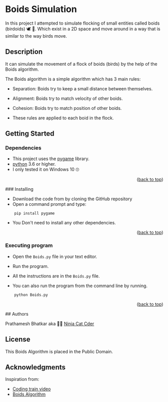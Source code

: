 # Boids Simulation

In this project I attempted to simulate flocking of small entities called boids (birdoids) 🕊 🦅. Which exist in a 2D
space and move around in a way that is similar to the way birds move.

## Description

It can simulate the movement of a flock of boids (birds) by the help of the Boids algorithm.

The Boids algorithm is a simple algorithm which has 3 main rules:

* Separation: Boids try to keep a small distance between themselves.
* Alignment: Boids try to match velocity of other boids.
* Cohesion: Boids try to match position of other boids.

* These rules are applied to each boid in the flock.

## Getting Started

### Dependencies

* This project uses the [pygame](https://www.pygame.org/) library.
* [python](https://www.python.org/) 3.6 or higher.
* I only tested it on Windows 10 🙄

<p align="right">(<a href="#top">back to top</a>)</p>
### Installing

* Download the code from by cloning the GitHub repository
* Open a command prompt and type:
```
    pip install pygame
```
* You Don't need to install any other dependencies.

<p align="right">(<a href="#top">back to top</a>)</p>

### Executing program

* Open the `Boids.py` file in your text editor.
* Run the program.
* All the instructions are in the `Boids.py` file.

* You can also run the program from the command line by running.

```
    python Boids.py
```

<p align="right">(<a href="#top">back to top</a>)</p>
## Authors

Prathamesh Bhatkar aka 🐱‍👤 [Ninja Cat Cder](https://www.codegrepper.com/profile/prathamesh-bhatkar)

## License

This Boids Algorithm is placed in the Public Domain.

## Acknowledgments

Inspiration from:

* [Coding train video](https://www.youtube.com/watch?v=mhjuuHl6qHM&t=1564s)
* [Boids Algorithm](https://www.red3d.com/cwr/boids/)
